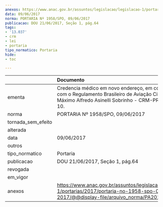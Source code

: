 ```yaml
---
anexos: https://www.anac.gov.br/assuntos/legislacao/legislacao-1/portarias/2017/portaria-no-1958-spo-09-06-2017/@@display-file/arquivo_norma/PA2017-1958.pdf
data: 09/06/2017
norma: PORTARIA Nº 1958/SPO, 09/06/2017
publicacao: DOU 21/06/2017, Seção 1, pág.64
tags:
- '13.037'
- crm
- lei
- portaria
tipo_normatico: Portaria
hide: 
- toc 
 
---
```


|                    | Documento                                                                                                                                                         |
|:-------------------|:------------------------------------------------------------------------------------------------------------------------------------------------------------------|
| ementa             | Credencia médico em novo endereço, em conformidade com o Regulamento Brasileiro de Aviação Civil nº 67 - Máximo Alfredo Asinelli Sobrinho - CRM-PR 13.037, MC 10. |
| norma              | PORTARIA Nº 1958/SPO, 09/06/2017                                                                                                                                  |
| tornada_sem_efeito |                                                                                                                                                                   |
| alterada           |                                                                                                                                                                   |
| data               | 09/06/2017                                                                                                                                                        |
| outros             |                                                                                                                                                                   |
| tipo_normatico     | Portaria                                                                                                                                                          |
| publicacao         | DOU 21/06/2017, Seção 1, pág.64                                                                                                                                   |
| revogada           |                                                                                                                                                                   |
| em_vigor           |                                                                                                                                                                   |
| anexos             | https://www.anac.gov.br/assuntos/legislacao/legislacao-1/portarias/2017/portaria-no-1958-spo-09-06-2017/@@display-file/arquivo_norma/PA2017-1958.pdf              |